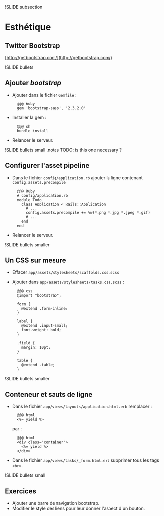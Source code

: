 !SLIDE subsection
# Esthétique

## Twitter Bootstrap

[http://getbootstrap.com/](http://getbootstrap.com/)

!SLIDE bullets
## Ajouter _bootstrap_
- Ajouter dans le fichier `Gemfile` :

        @@@ Ruby
        gem 'bootstrap-sass', '2.3.2.0'

- Installer la gem :

        @@@ sh
        bundle install

- Relancer le serveur.


!SLIDE bullets small
.notes TODO: is this one necessary ?
## Configurer l'asset pipeline

- Dans le fichier `config/application.rb` ajouter la ligne 
contenant `config.assets.precompile`

        @@@ Ruby
        # config/application.rb
        module Todo
          class Application < Rails::Application
            # ...
            config.assets.precompile += %w(*.png *.jpg *.jpeg *.gif)
            # ...
          end
        end

- Relancer le serveur.

!SLIDE bullets smaller
## Un CSS sur mesure

- Effacer `app/assets/stylesheets/scaffolds.css.scss`
- Ajouter dans `app/assets/stylesheets/tasks.css.scss` :

        @@@ css
        @import "bootstrap";

        form {
          @extend .form-inline;
        }

        label {
          @extend .input-small;
          font-weight: bold;
        }

        .field {
          margin: 10pt;
        }

        table {
          @extend .table;
        }


!SLIDE bullets smaller
## Conteneur et sauts de ligne

- Dans le fichier `app/views/layouts/application.html.erb` remplacer :

        @@@ html
        <%= yield %>

  par :

        @@@ html
        <div class="container">
          <%= yield %>
        </div>

- Dans le fichier `app/views/tasks/_form.html.erb` supprimer tous les tags
`<br>`.

!SLIDE bullets small
## Exercices

- Ajouter une barre de navigation bootstrap.
- Modifier le style des liens pour leur donner l'aspect d'un bouton.
